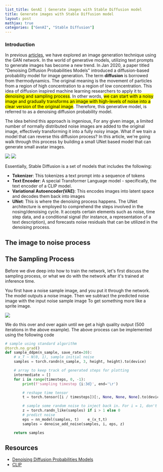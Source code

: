 ```yaml
---
list_title: GenAI | Generate images with Stable Diffusion model
title: Generate images with Stable Diffusion model
layout: post
mathjax: true
categories: ["GenAI", "Stable Diffusion"]
---
```


### Introduction

In previous [articles](https://xta0.me/2019/08/03/Learn-PyTorch-3.html), we have explored an image generation technique using the GAN network. In the world of generative models, utilizing text prompts to generate images has become a new trend. In Jan 2020, a paper titled "Denoising Diffusion Probabilities Models" introduced a diffusion-based probability model for image generation. The term <strong>diffusion</strong> is borrowed from thermodynamics. The original meaning is the movement of particles from a region of high concentration to a region of low concentration. This idea of diffusion inspired machine learning researchers to apply it to <mark>denoising and sampling process</mark>. In other words, <mark>we can start with a noisy image and gradually transforms an image with high-levels of noise into a clear version of the original image</mark>. Therefore, this generative model, is referred to as a denoising diffusion probability model.

The idea behind this approach is ingenious, For any given image, a limited number of normally distributed noise images are added to the original image, effectively transforming it into a fully noisy image. What if we train a model that can reverse this diffusion process? In this article, we're going walk through this process by building a small UNet based model that can generate small avatar images.

<img class="md-img-center" src="{{site.baseurl}}/assets/images/2025/01/sd-01.png">
<img class="md-img-center" src="{{site.baseurl}}/assets/images/2025/01/sd-02.png">

Essentially, Stable Diffusion is a set of models that includes the following:

- <strong>Tokenizer</strong>: This tokenizes a text prompt into a sequence of tokens
- <strong>Text Encoder</strong>: A special Transformer Language model - specifically, the text encoder of a CLIP model.
- <strong>Variational Autoencoder(VAE)</strong>: This encodes images into latent space and decodes them back into images
- <strong>UNet</strong>: This is where the denoising process happens. The UNet architecture is employed to comprehend the steps involved in the nosing/denoising cycle. It accepts certain elements such as noise, time step data, and a conditional signal (for instance, a representation of a text description), and forecasts noise residuals that can be utilized in the denoising process.

## The image to noise process

## The Sampling Process

Before we dive deep into how to train the network, let's first discuss the sampling process, or what we do with the network after it's trained at inference time.

You first have a noise sample image, and you put it through the network. The model outputs a noise image. Then we subtract the predicted noise image with the input noise sample image To get something more like a sprite image.

<img class="md-img-center" src="{{site.baseurl}}/assets/images/2025/01/sd-03.png">

We do this over and over again until we get a high quality output (500 iterations in the above example).
The above process can be implemented using the following code


```python
# sample using standard algorithm
@torch.no_grad()
def sample_ddpm(n_sample, save_rate=20):
    # x_T ~ N(0, 1), sample initial noise
    samples = torch.randn(n_sample, 3, height, height).to(device)  

    # array to keep track of generated steps for plotting
    intermediate = [] 
    for i in range(timesteps, 0, -1):
        print(f'sampling timestep {i:3d}', end='\r')

        # reshape time tensor
        t = torch.tensor([i / timesteps])[:, None, None, None].to(device)

        # sample some random noise to inject back in. For i = 1, don't add back in noise
        z = torch.randn_like(samples) if i > 1 else 0
        # predict noise 
        eps = nn_model(samples, t)    e_(x_t,t)
        samples = denoise_add_noise(samples, i, eps, z)

    return samples
```



## Resources

- [Denoising Diffusion Probabilities Models](https://arxiv.org/abs/2006.11239)
- [CLIP](https://arxiv.org/pdf/2103.00020)